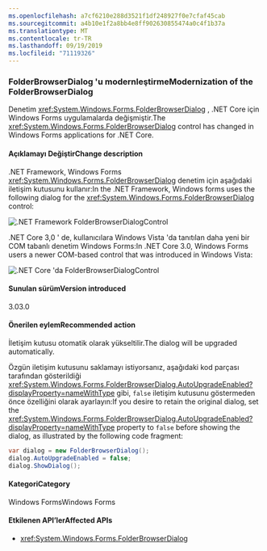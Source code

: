 ```yaml
---
ms.openlocfilehash: a7cf6210e288d3521f1df248927f0e7cfaf45cab
ms.sourcegitcommit: a4b10e1f2a8bb4e8ff902630855474a0c4f1b37a
ms.translationtype: MT
ms.contentlocale: tr-TR
ms.lasthandoff: 09/19/2019
ms.locfileid: "71119326"
---
```

### <a name="modernization-of-the-folderbrowserdialog"></a><span data-ttu-id="da881-101">FolderBrowserDialog 'u modernleştirme</span><span class="sxs-lookup"><span data-stu-id="da881-101">Modernization of the FolderBrowserDialog</span></span>

<span data-ttu-id="da881-102">Denetim <xref:System.Windows.Forms.FolderBrowserDialog> , .NET Core için Windows Forms uygulamalarda değişmiştir.</span><span class="sxs-lookup"><span data-stu-id="da881-102">The <xref:System.Windows.Forms.FolderBrowserDialog> control has changed in Windows Forms applications for .NET Core.</span></span>

#### <a name="change-description"></a><span data-ttu-id="da881-103">Açıklamayı Değiştir</span><span class="sxs-lookup"><span data-stu-id="da881-103">Change description</span></span>

<span data-ttu-id="da881-104">.NET Framework, Windows Forms <xref:System.Windows.Forms.FolderBrowserDialog> denetim için aşağıdaki iletişim kutusunu kullanır:</span><span class="sxs-lookup"><span data-stu-id="da881-104">In the .NET Framework, Windows forms uses the following dialog for the <xref:System.Windows.Forms.FolderBrowserDialog> control:</span></span>

![.NET Framework FolderBrowserDialogControl](~/docs/images/core-changes/windowsforms/modernized-folderbrowserdialog/folderdlg-framework.png)

<span data-ttu-id="da881-106">.NET Core 3,0 ' de, kullanıcılara Windows Vista 'da tanıtılan daha yeni bir COM tabanlı denetim Windows Forms:</span><span class="sxs-lookup"><span data-stu-id="da881-106">In .NET Core 3.0, Windows Forms users a newer COM-based control that was introduced in Windows Vista:</span></span>

![.NET Core 'da FolderBrowserDialogControl](~/docs/images/core-changes/windowsforms/modernized-folderbrowserdialog/folderdlg-core.png)

#### <a name="version-introduced"></a><span data-ttu-id="da881-108">Sunulan sürüm</span><span class="sxs-lookup"><span data-stu-id="da881-108">Version introduced</span></span>

<span data-ttu-id="da881-109">3.0</span><span class="sxs-lookup"><span data-stu-id="da881-109">3.0</span></span>

#### <a name="recommended-action"></a><span data-ttu-id="da881-110">Önerilen eylem</span><span class="sxs-lookup"><span data-stu-id="da881-110">Recommended action</span></span>

<span data-ttu-id="da881-111">İletişim kutusu otomatik olarak yükseltilir.</span><span class="sxs-lookup"><span data-stu-id="da881-111">The dialog will be upgraded automatically.</span></span>

<span data-ttu-id="da881-112">Özgün iletişim kutusunu saklamayı istiyorsanız, aşağıdaki kod parçası tarafından gösterildiği <xref:System.Windows.Forms.FolderBrowserDialog.AutoUpgradeEnabled?displayProperty=nameWithType> gibi, `false` iletişim kutusunu göstermeden önce özelliğini olarak ayarlayın:</span><span class="sxs-lookup"><span data-stu-id="da881-112">If you desire to retain the original dialog, set the <xref:System.Windows.Forms.FolderBrowserDialog.AutoUpgradeEnabled?displayProperty=nameWithType> property to `false` before showing the dialog, as illustrated by the following code fragment:</span></span>

```csharp
var dialog = new FolderBrowserDialog();
dialog.AutoUpgradeEnabled = false;
dialog.ShowDialog();
```

#### <a name="category"></a><span data-ttu-id="da881-113">Kategori</span><span class="sxs-lookup"><span data-stu-id="da881-113">Category</span></span>

<span data-ttu-id="da881-114">Windows Forms</span><span class="sxs-lookup"><span data-stu-id="da881-114">Windows Forms</span></span>

#### <a name="affected-apis"></a><span data-ttu-id="da881-115">Etkilenen API’ler</span><span class="sxs-lookup"><span data-stu-id="da881-115">Affected APIs</span></span>

- <xref:System.Windows.Forms.FolderBrowserDialog>

<!-- 

### Affected APIs

- `System.Windows.Forms.FolderBrowserDialog`

-->